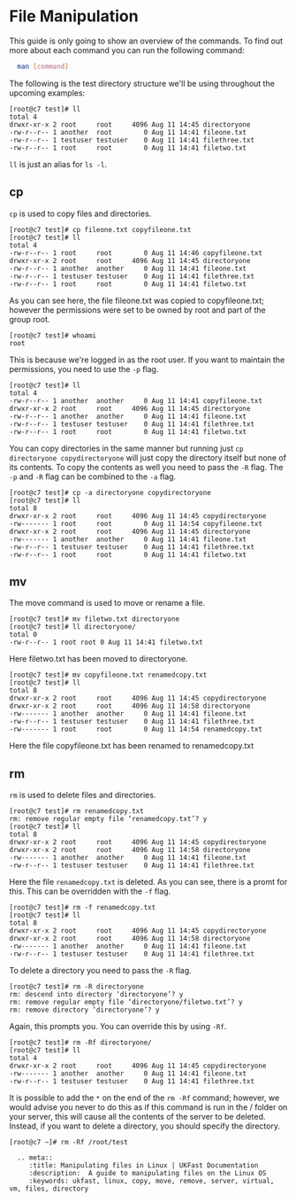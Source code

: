 # File Manipulation

This guide is only going to show an overview of the commands. To find out more about each command you can run the following command:

```bash
  man [command]
```

The following is the test directory structure we'll be using throughout the upcoming examples:

```console
[root@c7 test]# ll
total 4
drwxr-xr-x 2 root     root     4096 Aug 11 14:45 directoryone
-rw-r--r-- 1 another  root        0 Aug 11 14:41 fileone.txt
-rw-r--r-- 1 testuser testuser    0 Aug 11 14:41 filethree.txt
-rw-r--r-- 1 root     root        0 Aug 11 14:41 filetwo.txt
```
`ll` is just an alias for `ls -l`.

## cp

`cp` is used to copy files and directories.
```console
[root@c7 test]# cp fileone.txt copyfileone.txt
[root@c7 test]# ll
total 4
-rw-r--r-- 1 root     root        0 Aug 11 14:46 copyfileone.txt
drwxr-xr-x 2 root     root     4096 Aug 11 14:45 directoryone
-rw-r--r-- 1 another  another     0 Aug 11 14:41 fileone.txt
-rw-r--r-- 1 testuser testuser    0 Aug 11 14:41 filethree.txt
-rw-r--r-- 1 root     root        0 Aug 11 14:41 filetwo.txt
```
As you can see here, the file fileone.txt was copied to copyfileone.txt; however the permissions were set to be owned by root and part of the group root.
```console
[root@c7 test]# whoami
root
```
This is because we're logged in as the root user. If you want to maintain the permissions, you need to use the `-p` flag.
```console
[root@c7 test]# ll
total 4
-rw-r--r-- 1 another  another     0 Aug 11 14:41 copyfileone.txt
drwxr-xr-x 2 root     root     4096 Aug 11 14:45 directoryone
-rw-r--r-- 1 another  another     0 Aug 11 14:41 fileone.txt
-rw-r--r-- 1 testuser testuser    0 Aug 11 14:41 filethree.txt
-rw-r--r-- 1 root     root        0 Aug 11 14:41 filetwo.txt
```
You can copy directories in the same manner but running just `cp directoryone copydirectoryone` will just copy the directory itself but none of its contents. To copy the contents as well you need to pass the `-R` flag. The `-p` and `-R` flag can be combined to the `-a` flag.
```console
[root@c7 test]# cp -a directoryone copydirectoryone
[root@c7 test]# ll
total 8
drwxr-xr-x 2 root     root     4096 Aug 11 14:45 copydirectoryone
-rw------- 1 root     root        0 Aug 11 14:54 copyfileone.txt
drwxr-xr-x 2 root     root     4096 Aug 11 14:45 directoryone
-rw------- 1 another  another     0 Aug 11 14:41 fileone.txt
-rw-r--r-- 1 testuser testuser    0 Aug 11 14:41 filethree.txt
-rw-r--r-- 1 root     root        0 Aug 11 14:41 filetwo.txt
```

## mv

The move command is used to move or rename a file.
```console
[root@c7 test]# mv filetwo.txt directoryone
[root@c7 test]# ll directoryone/
total 0
-rw-r--r-- 1 root root 0 Aug 11 14:41 filetwo.txt
```
Here filetwo.txt has been moved to directoryone.
```console
[root@c7 test]# mv copyfileone.txt renamedcopy.txt
[root@c7 test]# ll
total 8
drwxr-xr-x 2 root     root     4096 Aug 11 14:45 copydirectoryone
drwxr-xr-x 2 root     root     4096 Aug 11 14:58 directoryone
-rw------- 1 another  another     0 Aug 11 14:41 fileone.txt
-rw-r--r-- 1 testuser testuser    0 Aug 11 14:41 filethree.txt
-rw------- 1 root     root        0 Aug 11 14:54 renamedcopy.txt
```
Here the file copyfileone.txt has been renamed to renamedcopy.txt

## rm
`rm` is used to delete files and directories.
```console
[root@c7 test]# rm renamedcopy.txt
rm: remove regular empty file ‘renamedcopy.txt’? y
[root@c7 test]# ll
total 8
drwxr-xr-x 2 root     root     4096 Aug 11 14:45 copydirectoryone
drwxr-xr-x 2 root     root     4096 Aug 11 14:58 directoryone
-rw------- 1 another  another     0 Aug 11 14:41 fileone.txt
-rw-r--r-- 1 testuser testuser    0 Aug 11 14:41 filethree.txt
```
Here the file `renamedcopy.txt` is deleted. As you can see, there is a promt for this. This can be overridden with the `-f` flag.
```console
[root@c7 test]# rm -f renamedcopy.txt
[root@c7 test]# ll
total 8
drwxr-xr-x 2 root     root     4096 Aug 11 14:45 copydirectoryone
drwxr-xr-x 2 root     root     4096 Aug 11 14:58 directoryone
-rw------- 1 another  another     0 Aug 11 14:41 fileone.txt
-rw-r--r-- 1 testuser testuser    0 Aug 11 14:41 filethree.txt
```
To delete a directory you need to pass the `-R` flag.
```console
[root@c7 test]# rm -R directoryone
rm: descend into directory ‘directoryone’? y
rm: remove regular empty file ‘directoryone/filetwo.txt’? y
rm: remove directory ‘directoryone’? y
```
Again, this prompts you. You can override this by using `-Rf`.
```console
[root@c7 test]# rm -Rf directoryone/
[root@c7 test]# ll
total 4
drwxr-xr-x 2 root     root     4096 Aug 11 14:45 copydirectoryone
-rw------- 1 another  another     0 Aug 11 14:41 fileone.txt
-rw-r--r-- 1 testuser testuser    0 Aug 11 14:41 filethree.txt
```
It is possible to add the `*` on the end of the `rm -Rf` command; however, we would advise you never to do this as if this command is run in the / folder on your server, this will cause all the contents of the server to be deleted. Instead, if you want to delete a directory, you should specify the directory.
```console
[root@c7 ~]# rm -Rf /root/test
```

```eval_rst
  .. meta::
     :title: Manipulating files in Linux | UKFast Documentation
     :description:  A guide to manipulating files on the Linux OS
     :keywords: ukfast, linux, copy, move, remove, server, virtual, vm, files, directory
